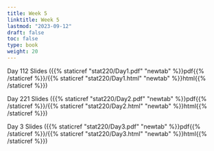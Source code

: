 ```yaml
---
title: Week 5 
linktitle: Week 5
lastmod: "2023-09-12"
draft: false  
toc: false  
type: book  
weight: 20
---
```


Day 112 Slides ({{% staticref "stat220/Day1.pdf" "newtab" %}}pdf{{% /staticref %}}/{{% staticref "stat220/Day1.html" "newtab" %}}html{{% /staticref %}})


Day 221 Slides ({{% staticref "stat220/Day2.pdf" "newtab" %}}pdf{{% /staticref %}}/{{% staticref "stat220/Day2.html" "newtab" %}}html{{% /staticref %}})


Day 3 Slides ({{% staticref "stat220/Day3.pdf" "newtab" %}}pdf{{% /staticref %}}/{{% staticref "stat220/Day3.html" "newtab" %}}html{{% /staticref %}})


